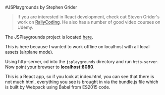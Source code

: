 #JSPlaygrounds by Stephen Grider

>If you are interested in React development, check out Steven Grider's work on [RallyCoding](http://rallycoding.com/). He also has a number of good video courses on Udemy.

The JSPlaygrounds project is located [here](https://github.com/StephenGrider/JSPlaygrounds).

This is here because I wanted to work offline on localhost with all local assets (airplane mode).

Using http-server, cd into the ```jsplaygrounds``` directory and run ```http-server```. Now point your browser to **localhost:8080**.

This is a React app, so if you look at index.html, you can see that there is not much html, everything you see is brought in via the bundle.js file which is built by Webpack using Babel from ES2015 code. 


